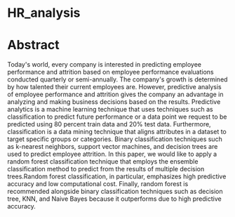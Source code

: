 # HR_analysis
# Abstract
Today's world, every company is interested in predicting employee performance and
attrition based on employee performance evaluations conducted quarterly or
semi-annually. The company's growth is determined by how talented their current
employees are. However, predictive analysis of employee performance and attrition
gives the company an advantage in analyzing and making business decisions based on
the results. Predictive analytics is a machine learning technique that uses techniques
such as classification to predict future performance or a data point we request to be
predicted using 80 percent train data and 20% test data. Furthermore, classification is
a data mining technique that aligns attributes in a dataset to target specific groups or
categories. Binary classification techniques such as k-nearest neighbors, support vector
machines, and decision trees are used to predict employee attrition. In this paper, we
would like to apply a random forest classification technique that employs the
ensemble classification method to predict from the results of multiple decision
trees.Random forest classification, in particular, emphasizes high predictive accuracy
and low computational cost. Finally, random forest is recommended alongside binary
classification techniques such as decision tree, KNN, and Naive Bayes because it
outperforms due to high predictive accuracy.
